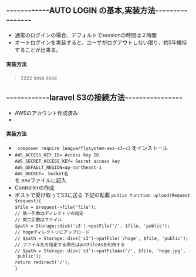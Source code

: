 ## ------------AUTO LOGIN の基本,実装方法----------------
- 通常のログインの場合、デフォルトでsessionの時間は２時間
- オートログインを実装すると、ユーザがログアウトしない限り、約5年維持することが出来る。

#### 実装方法
>zzzz
>ssss
>sssa
>
>
>

## ------------laravel S3の接続方法----------------
- AWSのアカウント作成済み
- 

#### 実装方法
 - ` composer require league/flysystem-aws-s3-v3` をインストール  
 - `AWS_ACCESS_KEY_ID= Access key ID`  
`AWS_SECRET_ACCESS_KEY= Secret access key`  
`AWS_DEFAULT_REGION=ap-northeast-1`  
`AWS_BUCKET=　bucket名`  
を.envファイルに記入  
 - Controllerの作成  
  - ポストで受け取ってS3に送る 下記の転載
  `public function upload(Request $request){`  
    `$file = $request->file('file');`  
    `// 第一引数はディレクトリの指定`  
    `// 第二引数はファイル`  
    `$path = Storage::disk('s3')->putFile('/', $file, 'public');`  
    `// hogeディレクトリにアップロード`  
    `// $path = Storage::disk('s3')->putFile('/hoge', $file, 'public');`  
    `// ファイル名を指定する場合はputFileAsを利用する`  
    `// $path = Storage::disk('s3')->putFileAs('/', $file, 'hoge.jpg', 'public');`  
    `return redirect('/');`  
`}`  
